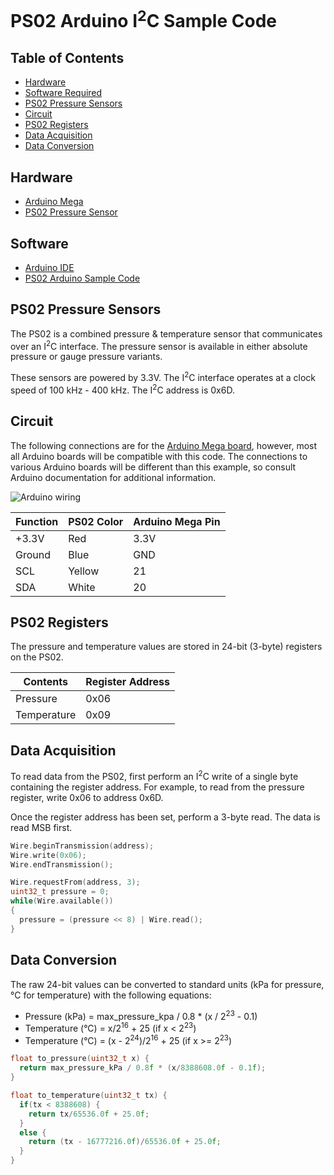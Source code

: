 # PS02 Arduino I<sup>2</sup>C Sample Code

## Table of Contents

- [Hardware](#hardware)
- [Software Required](#software)
- [PS02 Pressure Sensors](#ps02-pressure-sensors)
- [Circuit](#circuit)
- [PS02 Registers](#ps02-registers)
- [Data Acquisition](#data-acquisition)
- [Data Conversion](#data-conversion)

## Hardware

- [Arduino Mega](https://docs.arduino.cc/hardware/mega-2560)
- [PS02 Pressure Sensor](https://www.cuidevices.com/product/sensors/pressure-sensors/ps02-series)

## Software

- [Arduino IDE](https://www.arduino.cc/en/Main/Software)
- [PS02 Arduino Sample Code](https://github.com/cuidevices/PS02_I2C_Sample_Code)

## PS02 Pressure Sensors

The PS02 is a combined pressure & temperature sensor that communicates over an I<sup>2</sup>C interface. The pressure sensor is available in either absolute pressure or gauge pressure variants.

These sensors are powered by 3.3V. The I<sup>2</sup>C interface operates at a clock speed of 100 kHz - 400 kHz. The I<sup>2</sup>C address is 0x6D.

## Circuit

The following connections are for the [Arduino Mega board](https://docs.arduino.cc/hardware/mega-2560), however, most all Arduino boards will be compatible with this code. The connections to various Arduino boards will be different than this example, so consult Arduino documentation for additional information.

![Arduino wiring](images/arduino-wiring.svg)


| Function | PS02 Color | Arduino Mega Pin |
| -------- | ---------- | ---------------- |
|   +3.3V  |     Red    |       3.3V       |
|  Ground  |    Blue    |        GND       |
|    SCL   |   Yellow   |        21        |
|    SDA   |    White   |        20        |

## PS02 Registers

The pressure and temperature values are stored in 24-bit (3-byte) registers on the PS02.

|   Contents  | Register Address |
| ----------- | ---------------- |
|   Pressure  |       0x06       |
| Temperature |       0x09       |

## Data Acquisition

To read data from the PS02, first perform an I<sup>2</sup>C write of a single byte containing the register address. For example, to read from the pressure register, write 0x06 to address 0x6D.

Once the register address has been set, perform a 3-byte read. The data is read MSB first.

```c
Wire.beginTransmission(address);
Wire.write(0x06);
Wire.endTransmission();

Wire.requestFrom(address, 3);
uint32_t pressure = 0;
while(Wire.available())
{
  pressure = (pressure << 8) | Wire.read();
}
```

## Data Conversion

The raw 24-bit values can be converted to standard units (kPa for pressure, °C for temperature) with the following equations:

- Pressure (kPa) = max_pressure_kpa / 0.8 * (x / 2<sup>23</sup> - 0.1)
- Temperature (°C) = x/2<sup>16</sup> + 25 (if x < 2<sup>23</sup>)
- Temperature (°C) = (x - 2<sup>24</sup>)/2<sup>16</sup> + 25 (if x >= 2<sup>23</sup>)

```c
float to_pressure(uint32_t x) {
  return max_pressure_kPa / 0.8f * (x/8388608.0f - 0.1f);
}

float to_temperature(uint32_t tx) {
  if(tx < 8388608) {
    return tx/65536.0f + 25.0f;
  }
  else {
    return (tx - 16777216.0f)/65536.0f + 25.0f;
  }
}
```